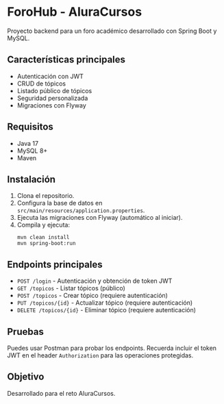 # ForoHub - AluraCursos

Proyecto backend para un foro académico desarrollado con Spring Boot y MySQL.

## Características principales
- Autenticación con JWT
- CRUD de tópicos
- Listado público de tópicos
- Seguridad personalizada
- Migraciones con Flyway

## Requisitos
- Java 17
- MySQL 8+
- Maven

## Instalación
1. Clona el repositorio.
2. Configura la base de datos en `src/main/resources/application.properties`.
3. Ejecuta las migraciones con Flyway (automático al iniciar).
4. Compila y ejecuta:
   ```
   mvn clean install
   mvn spring-boot:run
   ```

## Endpoints principales
- `POST /login` - Autenticación y obtención de token JWT
- `GET /topicos` - Listar tópicos (público)
- `POST /topicos` - Crear tópico (requiere autenticación)
- `PUT /topicos/{id}` - Actualizar tópico (requiere autenticación)
- `DELETE /topicos/{id}` - Eliminar tópico (requiere autenticación)

## Pruebas
Puedes usar Postman para probar los endpoints. Recuerda incluir el token JWT en el header `Authorization` para las operaciones protegidas.

## Objetivo
Desarrollado para el reto AluraCursos.
